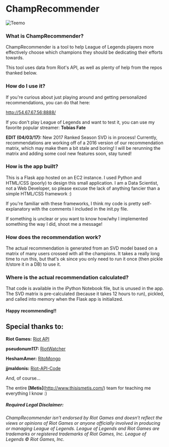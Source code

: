 # __ChampRecommender__

![Teemo](https://sk2.op.gg/images/lol/champion/Teemo.png)

### What is ChampRecommender?
ChampRecommender is a tool to help League of Legends players more effectively choose which champions they should be dedicating their efforts towards.

This tool uses data from Riot's API, as well as plenty of help from the repos thanked below.

### How do I use it?

If you're curious about just playing around and getting personalized recommendations, you can do that here:

http://54.67.67.56:8888/

If you don't play League of Legends and want to test it, you can use my favorite popular streamer:
 __Tobias Fate__

__EDIT (04/03/17):__ New 2017 Ranked Season SVD is in process! Currently, recommendations are working off of a 2016 version of our recommendation matrix, which may make them a bit stale and boring! I will be rerunning the matrix and adding some cool new features soon, stay tuned!

### How is the app built?

This is a Flask app hosted on an EC2 instance. I used Python and HTML/CSS (poorly) to design this small application. I am a Data Scientist, not a Web Developer, so please excuse the lack of anything fancier than a simple HTML/CSS framework :)

If you're familiar with these frameworks, I think my code is pretty self-explanatory with the comments I included in the init.py file.

If something is unclear or you want to know how/why I implemented something the way I did, shoot me a message!

### How does the recommendation work?

The actual recommendation is generated from an SVD model based on a matrix of many users crossed with all the champions. It takes a really long time to run this, but that's ok since you only need to run it once (then pickle it/store it in a DB) to use it.

### Where is the actual recommendation calculated?

That code is available in the iPython Notebook file, but is unused in the app. The SVD matrix is pre-calculated (because it takes 12 hours to run), pickled, and called into memory when the Flask app is initialized.

#### Happy recommending!!

## Special thanks to:

__Riot Games:__ [Riot API](https://developer.riotgames.com/)

__pseudonum117:__ [RiotWatcher](https://github.com/pseudonym117/Riot-Watcher)

__HeshamAmer:__ [RitoMongo](https://github.com/HeshamAmer/Riot-API-datasource)

__jjmaldonis:__ [Riot-API-Code](https://github.com/jjmaldonis/Riot-API-Code)

And, of course...

The entire __[Metis]__(http://www.thisismetis.com/) team for teaching me everything I know :)

##### Required Legal Disclaimer:

_ChampRecommender isn’t endorsed by Riot Games and doesn’t reflect the views or opinions of Riot Games or anyone officially involved in producing or managing League of Legends. League of Legends and Riot Games are trademarks or registered trademarks of Riot Games, Inc. League of Legends © Riot Games, Inc._

